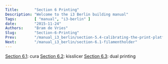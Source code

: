 ```yaml
---
Title:       "Section 6 Printing"
Description: "Welcome to the i3 Berlin building manual"
Tags:        [ "manual", "i3-berlin" ]
date:        "2015-11-24"
Authors:     "Bram de Vries"
Slug:        "Section-6-Printing"
Prev:        "/manual_i3_berlin/section-5.4-calibrating-the-print-platform"
Next:        "/manual_i3_berlin/section-6.1-filamentholder"
---
```


[Section 6.1](/manual_i3_berlin/section-6.1-cura): cura
 [Section 6.2](/manual_i3_berlin/section-6.2-kisslicer): kisslicer
 [Section 6.3](/manual_i3_berlin/section-6.3-dual-printing): dual printing

